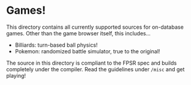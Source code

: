 # Games!

This directory contains all currently supported sources for on-database games. Other than the game browser itself, this includes...
* Billiards: turn-based ball physics!
* Pokemon: randomized battle simulator, true to the original!

The source in this directory is compliant to the FPSR spec and builds completely under the compiler. Read the guidelines under `/misc` and get playing!
